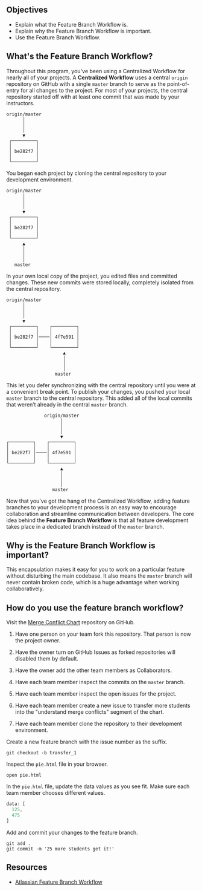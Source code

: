## Objectives


- Explain what the Feature Branch Workflow is.
- Explain why the Feature Branch Workflow is important.
- Use the Feature Branch Workflow.

## What's the Feature Branch Workflow?

Throughout this program, you've been using a Centralized Workflow for nearly all of your projects. A **Centralized Workflow** uses a central `origin` repository on GitHub with a single `master` branch to serve as the point-of-entry for all changes to the project. For most of your projects, the central repository started off with at least one commit that was made by your instructors.

```text
origin/master
      │
      │
      │
      ▼
 ┌─────────┐
 │         │
 │ be282f7 │
 │         │
 └─────────┘
```

You began each project by cloning the central repository to your development environment.

```text
origin/master
      │
      │
      │
      ▼
 ┌─────────┐
 │         │
 │ be282f7 │
 │         │
 └─────────┘
      ▲
      │
      │
      │
   master
```

In your own local copy of the project, you edited files and committed changes. These new commits were stored locally, completely isolated from the central repository.

```text
origin/master
      │
      │
      │
      ▼
 ┌─────────┐    ┌─────────┐
 │         │    │         │
 │ be282f7 │────│ 4f7e591 │
 │         │    │         │
 └─────────┘    └─────────┘
                     ▲
                     │
                     │
                     │
                  master
```

This let you defer synchronizing with the central repository until you were at a convenient break point. To publish your changes, you pushed your local `master` branch to the central repository. This added all of the local commits that weren’t already in the central `master` branch.

```text
              origin/master
                    │
                    │
                    │
                    ▼
┌─────────┐    ┌─────────┐
│         │    │         │
│ be282f7 │────│ 4f7e591 │
│         │    │         │
└─────────┘    └─────────┘
                    ▲
                    │
                    │
                    │
                 master
```

Now that you've got the hang of the Centralized Workflow, adding feature branches to your development process is an easy way to encourage collaboration and streamline communication between developers. The core idea behind the **Feature Branch Workflow** is that all feature development takes place in a dedicated branch instead of the `master` branch.

## Why is the Feature Branch Workflow is important?

This encapsulation makes it easy for you to work on a particular feature without disturbing the main codebase. It also means the `master` branch will never contain broken code, which is a huge advantage when working collaboratively.

## How do you use the feature branch workflow?

Visit the [Merge Conflict Chart](https://github.com/gSchool/merge_conflict_chart.git) repository on GitHub.

1. Have one person on your team fork this repository. That person is now the project owner.

1. Have the owner turn on GitHub Issues as forked repositories will disabled them by default.

1. Have the owner add the other team members as Collaborators.

1. Have each team member inspect the commits on the `master` branch.

1. Have each team member inspect the open issues for the project.

1. Have each team member create a new issue to transfer more students into the "understand merge conflicts" segment of the chart.

1. Have each team member clone the repository to their development environment.

Create a new feature branch with the issue number as the suffix.

```shell
git checkout -b transfer_1
```

Inspect the `pie.html` file in your browser.

```shell
open pie.html
```

In the `pie.html` file, update the data values as you see fit. Make sure each team member chooses different values.

```javascript
data: [
  125,
  475
]
```

Add and commit your changes to the feature branch.

```shell
git add .
git commit -m '25 more students get it!'
```

## Resources

- [Atlassian Feature Branch Workflow](https://www.atlassian.com/git/tutorials/comparing-workflows/feature-branch-workflow)
